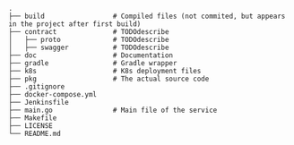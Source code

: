     .
    ├── build                 # Compiled files (not commited, but appears in the project after first build)
    ├── contract              # TODOdescribe
    │   ├── proto             # TODOdescribe
    │   ├── swagger           # TODOdescribe
    ├── doc                   # Documentation
    ├── gradle                # Gradle wrapper
    ├── k8s                   # K8s deployment files
    ├── pkg                   # The actual source code
    ├── .gitignore
    ├── docker-compose.yml
    ├── Jenkinsfile
    ├── main.go               # Main file of the service
    ├── Makefile
    ├── LICENSE
    └── README.md